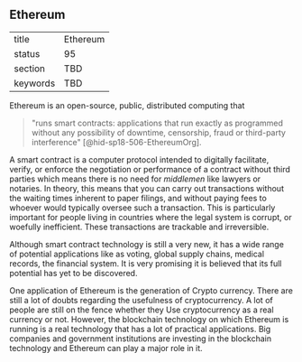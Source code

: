 ## Ethereum


|          |          |
| -------- | -------- |
| title    | Ethereum |
| status   | 95       |
| section  | TBD      |
| keywords | TBD      |




Ethereum is an open-source, public, distributed computing that

> "runs smart contracts: applications that run exactly as programmed
> without any possibility of downtime, censorship, fraud or
> third-party interference" [@hid-sp18-506-EthereumOrg].



A smart contract is a computer protocol intended to digitally
facilitate, verify, or enforce the negotiation or performance of a
contract without third parties which means there is no need for
*middlemen* like lawyers or notaries. In theory, this means that you can
carry out transactions without the waiting times inherent to paper
filings, and without paying fees to whoever would typically oversee such
a transaction. This is particularly important for people living in
countries where the legal system is corrupt, or woefully inefficient.
These transactions are trackable and irreversible.

Although smart contract technology is still a very new, it has a wide
range of potential applications like as voting, global supply chains,
medical records, the financial system. It is very promising it is
believed that its full potential has yet to be discovered.

One application of Ethereum is the generation of Crypto currency. There
are still a lot of doubts regarding the usefulness of cryptocurrency. A
lot of people are still on the fence whether they Use cryptocurrency as
a real currency or not. However, the blockchain technology on which
Ethereum is running is a real technology that has a lot of practical
applications. Big companies and government institutions are investing in
the blockchain technology and Ethereum can play a major role in it.
